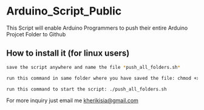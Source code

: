 # Arduino_Script_Public
This Script will enable Arduino Programmers to push their entire Arduino Projcet Folder to Github
## How to install it (for linux users)
```bash
save the script anywhere and name the file *push_all_folders.sh*

run this command in same folder where you have saved the file: chmod +x push_all_folders.sh

run this command to start the script: ./push_all_folders.sh

```
For more inquiry just email me kherikisia@gmail.com
